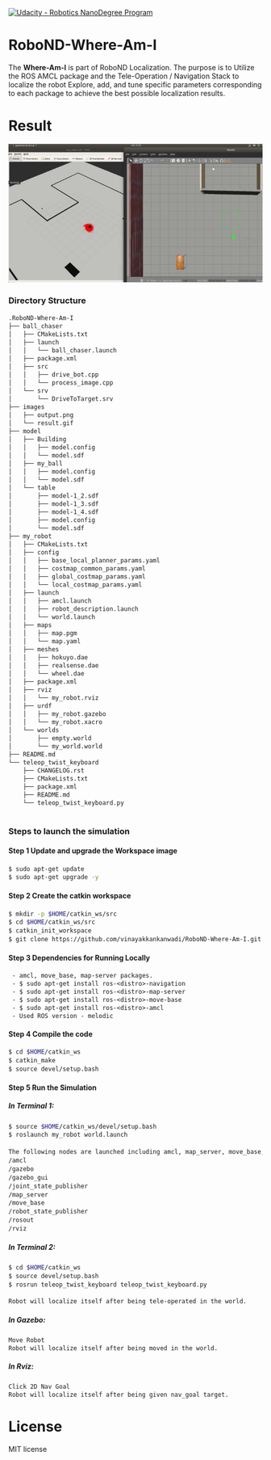 [![Udacity - Robotics NanoDegree Program](https://s3-us-west-1.amazonaws.com/udacity-robotics/Extra+Images/RoboND_flag.png)](https://www.udacity.com/robotics)

# RoboND-Where-Am-I
The **Where-Am-I** is part of RoboND Localization. The purpose is to Utilize the ROS AMCL package and the Tele-Operation / Navigation Stack to localize the robot Explore, add, and tune specific parameters corresponding to each package to achieve the best possible localization results.

# Result
<img src="images/result.gif"/>

### Directory Structure
```
.RoboND-Where-Am-I
├── ball_chaser
│   ├── CMakeLists.txt
│   ├── launch
│   │   └── ball_chaser.launch
│   ├── package.xml
│   ├── src
│   │   ├── drive_bot.cpp
│   │   └── process_image.cpp
│   └── srv
│       └── DriveToTarget.srv
├── images
│   ├── output.png
│   └── result.gif
├── model
│   ├── Building
│   │   ├── model.config
│   │   └── model.sdf
│   ├── my_ball
│   │   ├── model.config
│   │   └── model.sdf
│   └── table
│       ├── model-1_2.sdf
│       ├── model-1_3.sdf
│       ├── model-1_4.sdf
│       ├── model.config
│       └── model.sdf
├── my_robot
│   ├── CMakeLists.txt
│   ├── config
│   │   ├── base_local_planner_params.yaml
│   │   ├── costmap_common_params.yaml
│   │   ├── global_costmap_params.yaml
│   │   └── local_costmap_params.yaml
│   ├── launch
│   │   ├── amcl.launch
│   │   ├── robot_description.launch
│   │   └── world.launch
│   ├── maps
│   │   ├── map.pgm
│   │   └── map.yaml
│   ├── meshes
│   │   ├── hokuyo.dae
│   │   ├── realsense.dae
│   │   └── wheel.dae
│   ├── package.xml
│   ├── rviz
│   │   └── my_robot.rviz
│   ├── urdf
│   │   ├── my_robot.gazebo
│   │   └── my_robot.xacro
│   └── worlds
│       ├── empty.world
│       └── my_world.world
├── README.md
└── teleop_twist_keyboard
    ├── CHANGELOG.rst
    ├── CMakeLists.txt
    ├── package.xml
    ├── README.md
    └── teleop_twist_keyboard.py
    
```
### Steps to launch the simulation

#### Step 1 Update and upgrade the Workspace image
```sh
$ sudo apt-get update
$ sudo apt-get upgrade -y
```

#### Step 2 Create the catkin workspace
```sh
$ mkdir -p $HOME/catkin_ws/src
$ cd $HOME/catkin_ws/src
$ catkin_init_workspace
$ git clone https://github.com/vinayakkankanwadi/RoboND-Where-Am-I.git
```

#### Step 3 Dependencies for Running Locally
```
 - amcl, move_base, map-server packages.  
 - $ sudo apt-get install ros-<distro>-navigation
 - $ sudo apt-get install ros-<distro>-map-server  
 - $ sudo apt-get install ros-<distro>-move-base  
 - $ sudo apt-get install ros-<distro>-amcl  
 - Used ROS version - melodic
```

#### Step 4 Compile the code
```sh
$ cd $HOME/catkin_ws
$ catkin_make
$ source devel/setup.bash
```

#### Step 5 Run the Simulation 
##### In Terminal 1:

```sh
$ source $HOME/catkin_ws/devel/setup.bash
$ roslaunch my_robot world.launch

The following nodes are launched including amcl, map_server, move_base, rviz
/amcl
/gazebo
/gazebo_gui
/joint_state_publisher
/map_server
/move_base
/robot_state_publisher
/rosout
/rviz

```

##### In Terminal 2:
```sh
$ cd $HOME/catkin_ws
$ source devel/setup.bash
$ rosrun teleop_twist_keyboard teleop_twist_keyboard.py

Robot will localize itself after being tele-operated in the world.

```
##### In Gazebo:
```
Move Robot 
Robot will localize itself after being moved in the world.
```

##### In Rviz:
```
Click 2D Nav Goal 
Robot will localize itself after being given nav_goal target.
```

# License
MIT license
